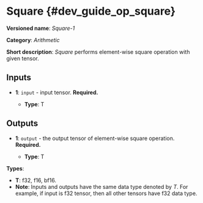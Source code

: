 # Square {#dev_guide_op_square}

**Versioned name**: *Square-1*

**Category**: *Arithmetic*

**Short description**: *Square* performs element-wise square operation with
given tensor.

## Inputs

* **1**: ``input`` - input tensor. **Required.**

  * **Type**: T

## Outputs

* **1**: ``output`` - the output tensor of element-wise square operation.
  **Required.**

  * **Type**: T

**Types**:

* **T**: f32, f16, bf16.
* **Note**: Inputs and outputs have the same data type denoted by *T*. For
  example, if input is f32 tensor, then all other tensors have f32 data type.
